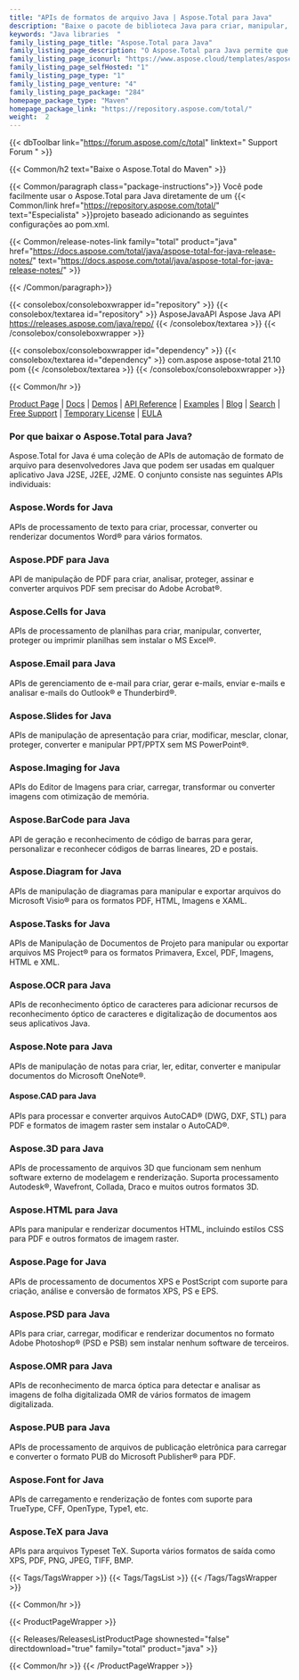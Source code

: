 ```yaml
---
title: "APIs de formatos de arquivo Java | Aspose.Total para Java"
description: "Baixe o pacote de biblioteca Java para criar, manipular, converter, renderizar e imprimir arquivos do Microsoft Word, Excel, PowerPoint, Outlook, Publisher, Visio, Project e OneNote. O pacote também inclui APIs para formatos de arquivo PDF, Photoshop, CAD, GIS e 3D, bem como APIs para códigos de barras, OCR e OMR."
keywords: "Java libraries  "
family_listing_page_title: "Aspose.Total para Java"
family_listing_page_description: "O Aspose.Total para Java permite que os desenvolvedores criem sistemas de processamento de arquivos incrivelmente versáteis, capazes de lidar com mais de 100 formatos de arquivo populares. Os programadores de aplicativos Java SE ou EE podem aprimorar seus aplicativos com a capacidade de carregar, criar, modificar, renderizar e interconverter arquivos do Microsoft Office, OpenOffice, Visio, Project, CAD e muitas outras categorias de formato comumente usadas."
family_listing_page_iconurl: "https://www.aspose.cloud/templates/aspose/App_Themes/V3/images/total/272x272/aspose_total-for-java-min.png"
family_listing_page_selfHosted: "1"
family_listing_page_type: "1"
family_listing_page_venture: "4"
family_listing_page_package: "284"
homepage_package_type: "Maven"
homepage_package_link: "https://repository.aspose.com/total/"
weight:  2
---
```


{{< dbToolbar link="https://forum.aspose.com/c/total" linktext=" Support Forum " >}}

{{< Common/h2 text="Baixe o Aspose.Total do Maven"  >}}

{{< Common/paragraph class="package-instructions">}}
Você pode facilmente usar o Aspose.Total para Java diretamente de um
{{< Common/link href="https://repository.aspose.com/total/" text="Especialista"  >}}projeto baseado adicionando as seguintes configurações ao pom.xml.

{{< Common/release-notes-link family="total" product="java" href="https://docs.aspose.com/total/java/aspose-total-for-java-release-notes/" text="https://docs.aspose.com/total/java/aspose-total-for-java-release-notes/"  >}}

{{< /Common/paragraph>}}

{{< consolebox/consoleboxwrapper id="repository" >}}
   {{< consolebox/textarea id="repository" >}}
      <repository>
         <id>AsposeJavaAPI</id>
         <name>Aspose Java API</name>
         <url>https://releases.aspose.com/java/repo/</url>
      </repository>
   {{< /consolebox/textarea >}}
{{< /consolebox/consoleboxwrapper >}}

{{< consolebox/consoleboxwrapper id="dependency" >}}
   {{< consolebox/textarea id="dependency" >}}
      <dependency>
         <groupId>com.aspose</groupId>
         <artifactId>aspose-total</artifactId>
         <version>21.10</version>
         <type>pom</type>
      </dependency>
   {{< /consolebox/textarea >}}
{{< /consolebox/consoleboxwrapper >}}

{{< Common/hr >}}

[Product Page](https://products.aspose.com/tasks/java) | [Docs](https://docs.aspose.com/tasks/java/) | [Demos](https://products.aspose.app/tasks/family) | [API Reference](https://reference.aspose.com/tasks/java) | [Examples](https://github.com/aspose-tasks/Aspose.Tasks-for-Java) | [Blog](https://blog.aspose.com/category/tasks/) | [Search](https://search.aspose.com/) | [Free Support](https://forum.aspose.com/c/tasks) | [Temporary License](https://purchase.aspose.com/temporary-license) | [EULA](https://about.aspose.com/legal/eula/)

### Por que baixar o Aspose.Total para Java?

Aspose.Total for Java é uma coleção de APIs de automação de formato de arquivo para desenvolvedores Java que podem ser usadas em qualquer aplicativo Java J2SE, J2EE, J2ME. O conjunto consiste nas seguintes APIs individuais:

### Aspose.Words for Java

APIs de processamento de texto para criar, processar, converter ou renderizar documentos Word® para vários formatos.

### Aspose.PDF para Java

API de manipulação de PDF para criar, analisar, proteger, assinar e converter arquivos PDF sem precisar do Adobe Acrobat®.

### Aspose.Cells for Java

APIs de processamento de planilhas para criar, manipular, converter, proteger ou imprimir planilhas sem instalar o MS Excel®.

### Aspose.Email para Java
APIs de gerenciamento de e-mail para criar, gerar e-mails, enviar e-mails e analisar e-mails do Outlook® e Thunderbird®.

### Aspose.Slides for Java

APIs de manipulação de apresentação para criar, modificar, mesclar, clonar, proteger, converter e manipular PPT/PPTX sem MS PowerPoint®.

### Aspose.Imaging for Java

APIs do Editor de Imagens para criar, carregar, transformar ou converter imagens com otimização de memória.

### Aspose.BarCode para Java

API de geração e reconhecimento de código de barras para gerar, personalizar e reconhecer códigos de barras lineares, 2D e postais.

### Aspose.Diagram for Java

APIs de manipulação de diagramas para manipular e exportar arquivos do Microsoft Visio® para os formatos PDF, HTML, Imagens e XAML.

### Aspose.Tasks for Java

APIs de Manipulação de Documentos de Projeto para manipular ou exportar arquivos MS Project® para os formatos Primavera, Excel, PDF, Imagens, HTML e XML.

### Aspose.OCR para Java

APIs de reconhecimento óptico de caracteres para adicionar recursos de reconhecimento óptico de caracteres e digitalização de documentos aos seus aplicativos Java.

### Aspose.Note para Java

APIs de manipulação de notas para criar, ler, editar, converter e manipular documentos do Microsoft OneNote®.

#### Aspose.CAD para Java

APIs para processar e converter arquivos AutoCAD® (DWG, DXF, STL) para PDF e formatos de imagem raster sem instalar o AutoCAD®.

### Aspose.3D para Java

APIs de processamento de arquivos 3D que funcionam sem nenhum software externo de modelagem e renderização. Suporta processamento Autodesk®, Wavefront, Collada, Draco e muitos outros formatos 3D.

### Aspose.HTML para Java

APIs para manipular e renderizar documentos HTML, incluindo estilos CSS para PDF e outros formatos de imagem raster.

### Aspose.Page for Java

APIs de processamento de documentos XPS e PostScript com suporte para criação, análise e conversão de formatos XPS, PS e EPS.

### Aspose.PSD para Java

APIs para criar, carregar, modificar e renderizar documentos no formato Adobe Photoshop® (PSD e PSB) sem instalar nenhum software de terceiros.

### Aspose.OMR para Java

APIs de reconhecimento de marca óptica para detectar e analisar as imagens de folha digitalizada OMR de vários formatos de imagem digitalizada.

### Aspose.PUB para Java

APIs de processamento de arquivos de publicação eletrônica para carregar e converter o formato PUB do Microsoft Publisher® para PDF.

### Aspose.Font for Java

APIs de carregamento e renderização de fontes com suporte para TrueType, CFF, OpenType, Type1, etc.

### Aspose.TeX para Java

APIs para arquivos Typeset TeX. Suporta vários formatos de saída como XPS, PDF, PNG, JPEG, TIFF, BMP.

{{< Tags/TagsWrapper >}}
 {{< Tags/TagsList >}}
{{< /Tags/TagsWrapper >}}

{{< Common/hr >}}

{{< ProductPageWrapper >}}
<!-- ReleasesListProductPage-->
   {{< Releases/ReleasesListProductPage shownested="false"  directdownload="true" family="total" product="java" >}}
<!-- /ReleasesListProductPage-->
{{< Common/hr >}}
{{< /ProductPageWrapper >}}

